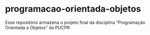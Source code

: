 # programacao-orientada-objetos
Esse repositório armazena o projeto final da disciplina "Programação Orientada a Objetos" da PUCPR
